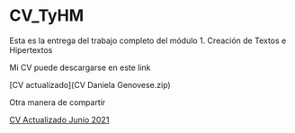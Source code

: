 # CV_TyHM
Esta es la entrega del trabajo completo del módulo 1. Creación de Textos e Hipertextos

<p>

Mi CV puede descargarse en este link
<p>
[CV actualizado](CV Daniela Genovese.zip)

  Otra manera de compartir
  
  <a href="CV Daniela Genovese.zip"> CV Actualizado Junio 2021 </a>
  
  
